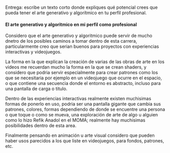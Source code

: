Entrega: escribe un texto corto donde expliques qué potencial crees que pueda tener el arte generativo y algorítmico en tu perfil profesional.

#### El arte generativo y algoritmico en mi perfil como profesional

Considero que el arte generativo y algoritmico puede servir de mucho dnetro de los posibles caminos a tomar dentro de esta carrera, particularmente creo que serian buenos para proyectos con experiencias interactivas y videojuegos.

La forma en la que explican la creación de varias de las obras de arte en los videos me recuerdan mucho la forma en la que se crean shaders, y considero que podria servir especialmente para crear patrones como los que se necesitaria por ejemplo en un videojuego que ocurre en el espacio, o que contiene una secuencia donde el entorno es abstracto, incluso para una pantalla de carga o titulo.

Dentro de las experiencias interactivas realmente existen muchisimas formas de ponerlo en uso, podria ser una pantalla gigante que cambia sus patrones, colores, formas dependiendo de donde se encuentre una persona o que toque o como se mueva, una exploración de arte de algo u alguien como lo hizo Refik Anadol en el MOMA; realmente hay muchisimas posibilidades dentro de esta area.

Finalmente pensando en animación u arte visual considero que pueden haber usos parecidos a los que liste en videojuegos, para fondos, patrones, etc.
